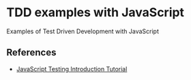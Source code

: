 # TDD examples with JavaScript

Examples of Test Driven Development with JavaScript

## References

- [JavaScript Testing Introduction Tutorial](https://www.youtube.com/watch?v=r9HdJ8P6GQI)